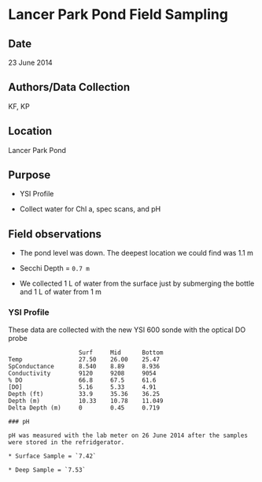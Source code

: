 # Lancer Park Pond Field Sampling

## Date

23 June 2014

## Authors/Data Collection

KF, KP

## Location

Lancer Park Pond

## Purpose

* YSI Profile

* Collect water for Chl a, spec scans, and pH

## Field observations

* The pond level was down. The deepest location we could find was 1.1 m

* Secchi Depth = `0.7 m`

* We collected 1 L of water from the surface just by submerging the bottle and 1 L of water from 1 m

### YSI Profile

These data are collected with the new YSI 600 sonde with the optical DO probe

~~~~
                    Surf     Mid      Bottom  
Temp                27.50    26.00    25.47
SpConductance       8.540    8.89     8.936
Conductivity        9120     9208     9054
% DO                66.8     67.5     61.6
[DO]                5.16     5.33     4.91
Depth (ft)          33.9     35.36    36.25
Depth (m)           10.33    10.78    11.049
Delta Depth (m)     0        0.45     0.719

### pH

pH was measured with the lab meter on 26 June 2014 after the samples were stored in the refridgerator.

* Surface Sample = `7.42`

* Deep Sample = `7.53`